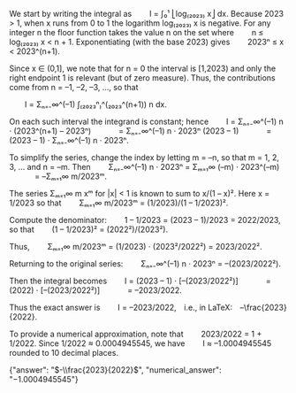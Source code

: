 We start by writing the integral as
  I = ∫₀¹ ⎣log₍₂₀₂₃₎ x⎦ dx.
Because 2023 > 1, when x runs from 0 to 1 the logarithm log₍₂₀₂₃₎ x is negative. For any integer n the floor function takes the value n on the set where
  n ≤ log₍₂₀₂₃₎ x < n + 1.
Exponentiating (with the base 2023) gives
  2023ⁿ ≤ x < 2023^(n+1).

Since x ∈ (0,1], we note that for n = 0 the interval is [1,2023) and only the right endpoint 1 is relevant (but of zero measure). Thus, the contributions come from n = –1, –2, –3, …, so that

  I = Σₙ₌₋∞^(–1) ∫₍₂₀₂₃ⁿ₎^(₂₀₂₃^(n+1)) n dx.

On each such interval the integrand is constant; hence
  I = Σₙ₌₋∞^(–1) n · (2023^(n+1) – 2023ⁿ)
    = Σₙ₌₋∞^(–1) n · 2023ⁿ (2023 – 1)
    = (2023 – 1) · Σₙ₌₋∞^(–1) n · 2023ⁿ.

To simplify the series, change the index by letting m = –n, so that m = 1, 2, 3, … and n = –m. Then
  Σₙ₌₋∞^(–1) n · 2023ⁿ = Σₘ₌₁∞ (–m) · 2023^(–m)
    = –Σₘ₌₁∞ m/2023ᵐ.

The series Σₘ₌₁∞ m xᵐ for |x| < 1 is known to sum to x/(1 – x)². Here x = 1/2023 so that
  Σₘ₌₁∞ m/2023ᵐ = (1/2023)/(1 – 1/2023)².

Compute the denominator:
  1 – 1/2023 = (2023 – 1)/2023 = 2022/2023,
so that
  (1 – 1/2023)² = (2022²)/(2023²).

Thus,
  Σₘ₌₁∞ m/2023ᵐ = (1/2023) · (2023²/2022²) = 2023/2022².

Returning to the original series:
  Σₙ₌₋∞^(–1) n · 2023ⁿ = –(2023/2022²).

Then the integral becomes
  I = (2023 – 1) · [–(2023/2022²)]
    = (2022) · [–(2023/2022²)]
    = –2023/2022.

Thus the exact answer is
  I = –2023/2022, i.e., in LaTeX: –\frac{2023}{2022}.

To provide a numerical approximation, note that
  2023/2022 = 1 + 1/2022.
Since 1/2022 ≈ 0.0004945545, we have
  I ≈ –1.0004945545
rounded to 10 decimal places.

{"answer": "$-\\frac{2023}{2022}$", "numerical_answer": "$-1.0004945545$"}